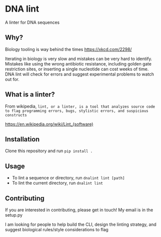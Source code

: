 # DNA lint

A linter for DNA sequences

## Why?

Biology tooling is way behind the times https://xkcd.com/2298/

Iterating in biology is very slow and mistakes can be very hard to identify. Mistakes like using the wrong antibiotic resistance, including golden gate restriction sites, or inserting a single nucleotide can cost weeks of time. DNA lint will check for errors and suggest experimental problems to watch out for.

## What is a linter?

From wikipedia, `lint, or a linter, is a tool that analyzes source code to flag programming errors, bugs, stylistic errors, and suspicious constructs`

https://en.wikipedia.org/wiki/Lint_(software)

## Installation

Clone this repository and run `pip install .`

## Usage

* To lint a sequence or directory, run `dnalint lint [path]`
* To lint the current directory, run `dnalint lint`

## Contributing

If you are interested in contributing, please get in touch! My email is in the setup.py

I am looking for people to help build the CLI, design the linting strategy, and suggest biological rules/style considerations to flag

